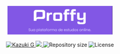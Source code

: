 <p align="center">
   <img src="/.github/capa_proffy.png" alt="Proffy" width="280"/>
</p>

<p align="center">	
   <a href="https://www.linkedin.com/in/kazuki-gushikem-52238114b">
      <img alt="Kazuki G" src="https://img.shields.io/badge/-KazukiG-8257E5?style=flat&logo=Linkedin&logoColor=white" />
   </a>

  <a aria-label="Completed" href="https://nextlevelweek.com/episodios/omnistack/edicao/2">
    <img src="https://img.shields.io/badge/Proffy-NLW 2.0-8257E5?logo=data:image/png;base64,iVBORw0KGgoAAAANSUhEUgAAABAAAAAQCAMAAAAoLQ9TAAAALVBMVEVHcExxWsF0XMJzXMJxWcFsUsD///9jRrzY0u6Xh9Gsn9n39fyMecy0qd2bjNJWBT0WAAAABHRSTlMA2Do606wF2QAAAGlJREFUGJVdj1cWwCAIBLEsRU3uf9xobDH8+GZwUYi8i6ucJwrxKE+7D0G9Q4vlYqtmCSjndr4CgCgzlyFgfKfKCVO0LrPKjmiqMxGXkJwNnXskqWG+1oSM+BSwD8f29YLNjvx/OQrn+g99oQSoNmt3PgAAAABJRU5ErkJggg=="></img>
  </a>

  <img alt="Repository size" src="https://img.shields.io/github/repo-size/KazukiG/nlw2-proffy?color=774DD6">

  <img alt="License" src="https://img.shields.io/badge/license-MIT-8257E5">
</p>